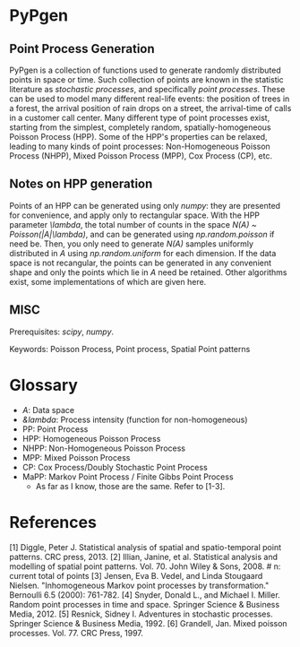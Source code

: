 # PyPgen

## Point Process Generation

PyPgen is a collection of functions used to generate randomly distributed points in space or time.
Such collection of points are known in the statistic literature as *stochastic processes*, and specifically *point processes*.
These can be used to model many different real-life events: the position of trees in a forest, the arrival position of rain drops on a street, the arrival-time of calls in a customer call center.
Many different type of point processes exist, starting from the simplest, completely random, spatially-homogeneous Poisson Process (HPP).
Some of the HPP's properties can be relaxed, leading to many kinds of point processes: Non-Homogeneous Poisson Process (NHPP), Mixed Poisson Process (MPP), Cox Process (CP), etc.

## Notes on HPP generation

Points of an HPP can be generated using only *numpy*: they are presented for convenience, and apply only to rectangular space.
With the HPP parameter *\lambda*, the total number of counts in the space *N(A) ~ Poisson(|A|\lambda)*, and can be generated using *np.random.poisson* if need be.
Then, you only need to generate *N(A)* samples uniformly distributed in *A* using *np.random.uniform* for each dimension.
If the data space is not recangular, the points can be generated in any convenient shape and only the points which lie in *A* need be retained.
Other algorithms exist, some implementations of which are given here.

## MISC

Prerequisites: *scipy*, *numpy*.

Keywords: Poisson Process, Point process, Spatial Point patterns

# Glossary

- *A*: Data space
- *&lambda*: Process intensity (function for non-homogeneous)
- PP: Point Process
- HPP: Homogeneous Poisson Process
- NHPP: Non-Homogeneous Poisson Process
- MPP: Mixed Poisson Process
- CP: Cox Process/Doubly Stochastic Point Process
- MaPP: Markov Point Process / Finite Gibbs Point Process
	- As far as I know, those are the same. Refer to [1-3].

# References
[1] Diggle, Peter J. Statistical analysis of spatial and spatio-temporal point patterns. CRC press, 2013.
[2] Illian, Janine, et al. Statistical analysis and modelling of spatial point patterns. Vol. 70. John Wiley & Sons, 2008.
    # n: current total of points
[3] Jensen, Eva B. Vedel, and Linda Stougaard Nielsen. "Inhomogeneous Markov point processes by transformation." Bernoulli 6.5 (2000): 761-782.
[4] Snyder, Donald L., and Michael I. Miller. Random point processes in time and space. Springer Science & Business Media, 2012.
[5] Resnick, Sidney I. Adventures in stochastic processes. Springer Science & Business Media, 1992.
[6] Grandell, Jan. Mixed poisson processes. Vol. 77. CRC Press, 1997.